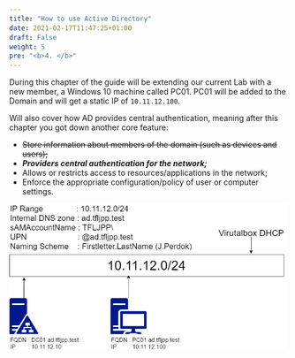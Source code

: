 ```yaml
---
title: "How to use Active Directory"
date: 2021-02-17T11:47:25+01:00
draft: False
weight: 5
pre: "<b>4. </b>"
---
```


During this chapter of the guide will be extending our current Lab with a new member, a Windows 10 machine called PC01. PC01 will be added to the Domain and will get a static IP of `10.11.12.100`.

Will also cover how AD provides central authentication, meaning after this chapter you got down another core feature:

- ~~Store information about members of the domain (such as devices and users);~~
- ***Providers central authentication for the network;***
- Allows or restricts access to resources/applications in the network;
- Enforce the appropriate configuration/policy of user or computer settings.

![](tfljpp.png)
